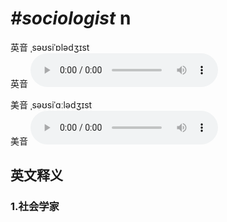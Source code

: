 # ***\#sociologist*** n
英音 ˌsəʊsiˈɒlədʒɪst  
英音
<audio src="./media/sociologist1_AAC.aac" controls="controls"></audio>

美音 ˌsəʊsiˈɑːlədʒɪst  
美音
<audio src="./media/sociologist2_AAC.aac" controls="controls"></audio>



  

英文释义
---
### 1.**社会学家**  


